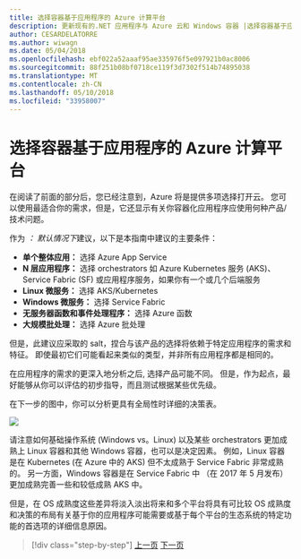 ```yaml
---
title: 选择容器基于应用程序的 Azure 计算平台
description: 更新现有的.NET 应用程序与 Azure 云和 Windows 容器 |选择容器基于应用程序的 Azure 计算平台
author: CESARDELATORRE
ms.author: wiwagn
ms.date: 05/04/2018
ms.openlocfilehash: ebf022a52aaaf95ae335976f5e097921b0ac8006
ms.sourcegitcommit: 88f251b08bf0718ce119f3d7302f514b74895038
ms.translationtype: MT
ms.contentlocale: zh-CN
ms.lasthandoff: 05/10/2018
ms.locfileid: "33958007"
---
```

# <a name="choosing-azure-compute-platforms-for-container-based-applications"></a>选择容器基于应用程序的 Azure 计算平台

在阅读了前面的部分后，您已经注意到，Azure 将是提供多项选择打开云。 您可以使用最适合你的需求，但是，它还显示有关你容器化应用程序应使用何种产品/技术问题。

作为 *： 默认情况下*建议，以下是本指南中建议的主要条件：

  - **单个整体应用：** 选择 Azure App Service
  - **N 层应用程序：** 选择 orchestrators 如 Azure Kubernetes 服务 (AKS)、 Service Fabric (SF) 或应用程序服务，如果你有一个或几个后端服务
  - **Linux 微服务：** 选择 AKS/Kubernetes
  - **Windows 微服务：** 选择 Service Fabric
  - **无服务器函数和事件处理程序：** 选择 Azure 函数
  - **大规模批处理：** 选择 Azure 批处理

但是，此建议应采取的 salt，捏合与该产品的选择将依赖于特定应用程序的需求和特征。 即使最初它们可能看起来类似的类型，并非所有应用程序都是相同的。

在应用程序的需求的更深入地分析之后, 选择产品可能不同。 但是，作为起点，最好能够从你可以评估的初步指导，而且测试根据某些优先级。

在下一步的图中，你可以分析更具有全局性时详细的决策表。

![](./media/image8.5.png)

请注意如何基础操作系统 (Windows vs。Linux) 以及某些 orchestrators 更加成熟上 Linux 容器和其他 Windows 容器，也可以是决定因素。 例如，Linux 容器是在 Kubernetes (在 Azure 中的 AKS) 但不太成熟于 Service Fabric 非常成熟的。 另一方面，Windows 容器是在 Service Fabric 中 （在 2017 年 5 月发布） 更加成熟完善一些和较低成熟 AKS 中。

但是，在 OS 成熟度这些差异将淡入淡出将来和多个平台将具有可比较 OS 成熟度和决策的布局有关基于你的应用程序可能需要或基于每个平台的生态系统的特定功能的首选项的详细信息原因。


>[!div class="step-by-step"]
[上一页](when-to-deploy-windows-containers-to-azure-container-service-kubernetes.md)
[下一页](build-resilient-services-ready-for-the-cloud-embrace-transient-failures-in-the-cloud.md)
